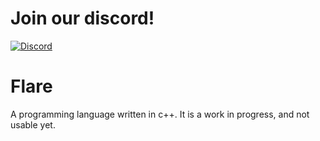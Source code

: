 # Join our discord!
[![Discord](https://badgen.net/badge/icon/discord?icon=discord&label)](https://discord.gg/WtXXdE2c3q)

# Flare
A programming language written in c++. It is a work in progress, and not usable yet.